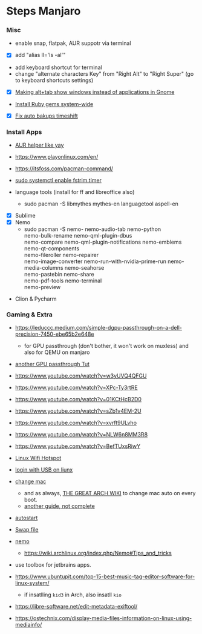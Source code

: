 # Steps Manjaro


### Misc

- enable snap, flatpak, AUR suppotr via terminal
- [x] add "alias ll='ls -al'"
- add keyboard shortcut for terminal
- change "alternate characters Key" from "Right Alt" to "Right Super" (go to keyboard shortcuts settings)
- [x] [Making alt+tab show windows instead of applications in Gnome](https://bbs.archlinux.org/viewtopic.php?id=228893)
- [Install Ruby gems system-wide](https://wiki.archlinux.org/index.php/ruby#Installing_Ruby)
- [x] [Fix auto bakups timeshift](https://forum.manjaro.org/t/back-in-time-cron-jobs-are-not-excuted/45892)

### Install Apps

- [AUR helper like yay](https://itsfoss.com/best-aur-helpers/)
- https://www.playonlinux.com/en/
- https://itsfoss.com/pacman-command/
- [sudo systemctl enable fstrim.timer](https://itsfoss.com/things-to-do-after-installing-manjaro/)


- language tools (install for ff and libreoffice also)
	- sudo pacman -S libmythes mythes-en languagetool aspell-en

- [x] Sublime
- [x] Nemo
	-  sudo pacman -S nemo-
		nemo-audio-tab                  nemo-python                   
		nemo-bulk-rename                nemo-qml-plugin-dbus          
		nemo-compare                    nemo-qml-plugin-notifications 
		nemo-emblems                    nemo-qt-components            
		nemo-fileroller                 nemo-repairer                 
		nemo-image-converter            nemo-run-with-nvidia-prime-run
		nemo-media-columns              nemo-seahorse                 
		nemo-pastebin                   nemo-share                    
		nemo-pdf-tools                  nemo-terminal                 
		nemo-preview

- Clion & Pycharm

### Gaming & Extra

- https://leduccc.medium.com/simple-dgpu-passthrough-on-a-dell-precision-7450-ebe65b2e648e
	- for GPU passthrough (don't bother, it won't work on muxless) and also for QEMU on manjaro
- [another GPU passthrough Tut](https://heiko-sieger.info/running-windows-10-on-linux-using-kvm-with-vga-passthrough/)

- https://www.youtube.com/watch?v=w3yUVQ4QFGU
- https://www.youtube.com/watch?v=XPc-Ty3rtRE
- https://www.youtube.com/watch?v=01KCtHcB2D0

- https://www.youtube.com/watch?v=sZb1v4EM-2U
- https://www.youtube.com/watch?v=xvrft9ULvho
- https://www.youtube.com/watch?v=NLW6n8MM3R8
- https://www.youtube.com/watch?v=BefTUxsRiwY

- [Linux Wifi Hotspot](https://github.com/lakinduakash/linux-wifi-hotspot)
- [login with USB on liunx](https://www.linuxuprising.com/2021/02/how-to-login-with-usb-flash-drive.html)
- [change mac](https://linuxconfig.org/change-mac-address-with-macchanger-linux-command)
	- and as always, [THE GREAT ARCH WIKI](https://wiki.archlinux.org/index.php/MAC_address_spoofing#Automatically) to change mac auto on every boot.
	- [another guide, not complete](https://itsfoss.com/change-mac-address-linux/)
- [autostart](https://www.linuxuprising.com/2020/11/how-to-launch-startup-applications-with.html)
- [Swap file](https://www.youtube.com/watch?v=0mgefj9ibRE)
- [nemo](https://www.lxle.net/forums/discussion/1396/how-to-get-extract-here-extract-to-and-compress-options-in-nemo-file-manager-context-menu/p1)
	- https://wiki.archlinux.org/index.php/Nemo#Tips_and_tricks
- use toolbox for jetbrains apps.

- https://www.ubuntupit.com/top-15-best-music-tag-editor-software-for-linux-system/
	- if insatlling ```kid3``` in Arch, also insatll ```kio```
- https://libre-software.net/edit-metadata-exiftool/
- https://ostechnix.com/display-media-files-information-on-linux-using-mediainfo/